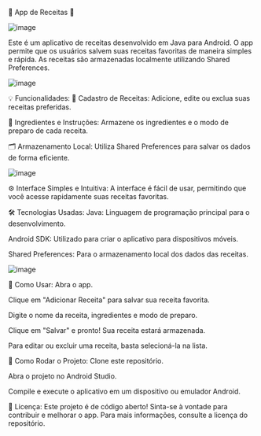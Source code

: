 📱 App de Receitas 🍳


![image](https://github.com/user-attachments/assets/7b511842-3f98-4015-84b5-4816ca7b4cd0)





Este é um aplicativo de receitas desenvolvido em Java para Android. O app permite que os usuários salvem suas receitas favoritas de maneira simples e rápida. As receitas são armazenadas localmente utilizando Shared Preferences.

![image](https://github.com/user-attachments/assets/0a70bca1-a5e3-459f-90d7-498d3af56f90)

💡 Funcionalidades:
📜 Cadastro de Receitas: Adicione, edite ou exclua suas receitas preferidas.

🥄 Ingredientes e Instruções: Armazene os ingredientes e o modo de preparo de cada receita.

🗂️ Armazenamento Local: Utiliza Shared Preferences para salvar os dados de forma eficiente.

![image](https://github.com/user-attachments/assets/0b5624bb-b36a-4da0-8751-6b6cff42a951)

⚙️ Interface Simples e Intuitiva: A interface é fácil de usar, permitindo que você acesse rapidamente suas receitas favoritas.

🛠️ Tecnologias Usadas:
Java: Linguagem de programação principal para o desenvolvimento.

Android SDK: Utilizado para criar o aplicativo para dispositivos móveis.

Shared Preferences: Para o armazenamento local dos dados das receitas.

![image](https://github.com/user-attachments/assets/00d5e107-f6ab-4d0d-9844-c48999a0721b)

🚀 Como Usar:
Abra o app.

Clique em "Adicionar Receita" para salvar sua receita favorita.

Digite o nome da receita, ingredientes e modo de preparo.

Clique em "Salvar" e pronto! Sua receita estará armazenada.

Para editar ou excluir uma receita, basta selecioná-la na lista.

🔧 Como Rodar o Projeto:
Clone este repositório.

Abra o projeto no Android Studio.

Compile e execute o aplicativo em um dispositivo ou emulador Android.

📄 Licença:
Este projeto é de código aberto! Sinta-se à vontade para contribuir e melhorar o app. Para mais informações, consulte a licença do repositório.
